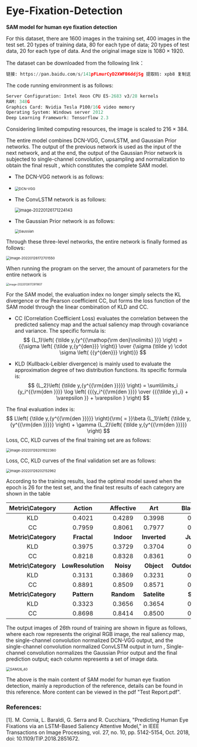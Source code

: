 # Eye-Fixation-Detection
**SAM model for human eye fixation detection**

For this dataset, there are 1600 images in the training set, 400 images in the test set. 20 types of training data, 80 for each type of data; 20 types of test data, 20 for each type of data. And the original image size is $1080 \times 1920$.

The dataset can be downloaded from the following link：

```python
链接: https://pan.baidu.com/s/141pFLmurCyD2XWFB6ddjSg 提取码: xpb8 复制这段内容后打开百度网盘手机App，操作更方便哦
```

The code running environment is as follows:

```python
Server Configuration: Intel Xeon CPU E5-2683 v3/28 kernels
RAM: 348G
Graphics Card: Nvidia Tesla P100/16G video memory
Operating System: Windows server 2012
Deep Learning Framework: Tensorflow 2.3
```

Considering limited computing resources, the image is scaled to $216\times384$.

The entire model combines DCN-VGG, ConvLSTM, and Gaussian Prior networks. The output of the previous network is used as the input of the next network, and at the end, the output of the Gaussian Prior network is subjected to single-channel convolution, upsampling and normalization to obtain the final result , which constitutes the complete SAM model.

- The DCN-VGG network is as follows:
- <img src="README.assets/DCN-VGG.png" alt="DCN-VGG" style="zoom:67%;" />

- The ConvLSTM network is as follows:

  <img src="README.assets/ConvLSTM.png" alt="image-20220126171224143" style="zoom:80%;" />

- The Gaussian Prior network is as follows:

  <img src="README.assets/Gaussian.png" alt="Gaussian" style="zoom: 67%;" />

Through these three-level networks, the entire network is finally formed as follows:

<img src="README.assets/SAM Model.png" alt="image-20220126172701550" style="zoom: 67%;" />

When running the program on the server, the amount of parameters for the entire network is

<img src="README.assets/Parameter Quantity.png" alt="image-20220126172911807" style="zoom: 50%;" />

For the SAM model, the evaluation index no longer simply selects the KL divergence or the Pearson coefficient CC, but forms the loss function of the SAM model through the linear combination of KLD and CC.

- CC (Correlation Coefficient Loss) evaluates the correlation between the predicted saliency map and the actual saliency map through covariance and variance. The specific formula is:
  $$
  {L_1}\left( {\tilde y,{y^{{\mathop{\rm den}\nolimits} }}} \right) = {{\sigma \left( {\tilde y,{y^{den}}} \right)} \over {\sigma (\tilde y) \cdot \sigma \left( {{y^{den}}} \right)}}
  $$

- KLD (Kullback-Leibler divergence) is mainly used to evaluate the approximation degree of two distribution functions. Its specific formula is:
  $$
  {L_2}\left( {\tilde y,{y^{{\rm{den }}}}} \right) = \sum\limits_i {y_i^{{\rm{den }}}} \log \left( {{{y_i^{{\rm{den }}}} \over {{{\tilde y}_i} + \varepsilon }} + \varepsilon } \right)
  $$

The final evaluation index is:
$$
L\left( {\tilde y,{y^{{\rm{den }}}}} \right){\rm{ = }}\beta {L_1}\left( {\tilde y,{y^{{\rm{den }}}}} \right) + \gamma {L_2}\left( {\tilde y,{y^{{\rm{den }}}}} \right)
$$
Loss, CC, KLD curves of the final training set are as follows:

<img src="README.assets/Loss, CC, KLD curves of the final training set.png" alt="image-20220126201922360" style="zoom: 67%;" />

Loss, CC, KLD curves of the final validation set are as follows:

<img src="README.assets/Loss, CC, KLD curves of the final validation set.png" alt="image-20220126202152962" style="zoom:67%;" />

According to the training results, load the optimal model saved when the epoch is 26 for the test set, and the final test results of each category are shown in the table

|   Metric\Category   |      Action       | Affective  |     Art      |     BlackWhite     |      Cartoon       |
| :-----------------: | :---------------: | :--------: | :----------: | :----------------: | :----------------: |
|         KLD         |      0.4021       |   0.4289   |    0.3998    |       0.3936       |       0.3363       |
|         CC          |      0.7959       |   0.8061   |    0.7977    |       0.8157       |       0.8303       |
| **Metric\Category** |    **Fractal**    | **Indoor** | **Inverted** |    **Jumbled**     |  **LineDrawing**   |
|         KLD         |      0.3975       |   0.3729   |    0.3704    |       0.3544       |       0.3168       |
|         CC          |      0.8218       |   0.8328   |    0.8361    |       0.8207       |       0.8679       |
| **Metric\Category** | **LowResolution** | **Noisy**  |  **Object**  | **OutdoorManMade** | **OutdoorNatural** |
|         KLD         |      0.3131       |   0.3869   |    0.3231    |       0.3979       |       0.3809       |
|         CC          |      0.8891       |   0.8509   |    0.8571    |       0.8083       |       0.8197       |
| **Metric\Category** |    **Pattern**    | **Random** | **Satelite** |     **Sketch**     |     **Social**     |
|         KLD         |      0.3323       |   0.3656   |    0.3654    |       0.2591       |       0.4343       |
|         CC          |      0.8698       |   0.8414   |    0.8500    |       0.8916       |       0.7853       |

The output images of 26th round of training are shown in figure as follows, where each row represents the original RGB image, the real saliency map, the single-channel convolution normalized DCN-VGG output, and the single-channel convolution normalized ConvLSTM output in turn , Single-channel convolution normalizes the Gaussian Prior output and the final prediction output; each column represents a set of image data.

<img src="README.assets/SAM26_40.png" alt="SAM26_40" style="zoom:67%;" />

The above is the main content of SAM model for human eye fixation detection, mainly a reproduction of the reference, details can be found in this reference. More content can be viewed in the pdf "Test Report.pdf".



### References:

[1].  M. Cornia, L. Baraldi, G. Serra and R. Cucchiara, "Predicting Human Eye Fixations via an LSTM-Based Saliency Attentive Model," in IEEE Transactions on Image Processing, vol. 27, no. 10, pp. 5142-5154, Oct. 2018, doi: 10.1109/TIP.2018.2851672.

